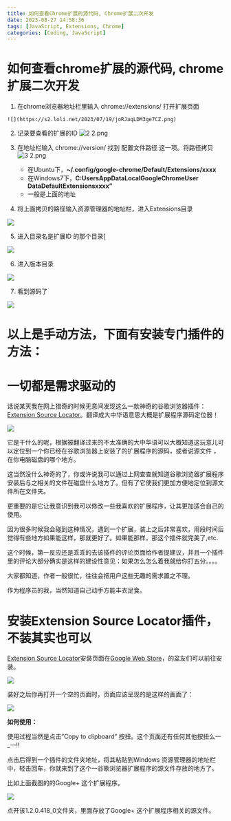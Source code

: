 ```yaml
---
title: 如何查看Chrome扩展的源代码, Chrome扩展二次开发
date: 2023-08-27 14:58:36
tags: [JavaScript, Extensions, Chrome]
categories: [Coding, JavaScript]
---
```


如何查看chrome扩展的源代码, chrome扩展二次开发
==============================

1.   在chrome浏览器地址栏里输入 chrome://extensions/  打开扩展页面
        
    ![](https://s2.loli.net/2023/07/19/joRJaqLDM3ge7CZ.png)
    
2.  记录要查看的扩展的ID
    ![2 _2_.png](https://s2.loli.net/2023/07/19/MEsvJuq3ZrTFtBl.png)

3.  在地址栏输入 chrome://version/ 找到 配置文件路径 这一项。将路径拷贝
    ![3 _2_.png](https://s2.loli.net/2023/07/19/lBREGozOyshZPbd.png)

    *   在Ubuntu下，**~/.config/google-chrome/Default/Extensions/xxxx**
    *   在Windows7下，**C:Users<username>AppDataLocalGoogleChromeUser DataDefaultExtensionsxxxx”**
    *   一般是上面的地址
4.  将上面拷贝的路径输入资源管理器的地址栏，进入Extensions目录

![](https://s2.loli.net/2023/07/19/mNoMPB8fhnCXZtc.png)

5.  进入目录名是扩展ID 的那个目录[  

![](https://s2.loli.net/2023/07/19/7At6a4ps2GLeP3C.png)

6.  进入版本目录

![](https://s2.loli.net/2023/07/19/cwJ3H8kLjQzhP2N.png)
    
7.  看到源码了

![](https://s2.loli.net/2023/07/19/tYCSp5ZJNeIOGLQ.png)
    

以上是手动方法，下面有安装专门插件的方法：
=====================

一切都是需求驱动的
=========

话说某天我在网上猎奇的时候无意间发现这么一款神奇的谷歌浏览器插件：[Extension Source Locator](https://chrome.google.com/webstore/detail/extension-source-locator/cmhbfegjgncgaikpopenldnaidbhdopp)。翻译成大中华语意思大概是扩展程序源码定位器！

![](https://s2.loli.net/2023/07/19/RZHO3FUwkXg8Dob.png)

它是干什么的呢，根据被翻译过来的不太准确的大中华语可以大概知道这玩意儿可以定位到一个你已经在谷歌浏览器上安装了的扩展程序的源码，或者说源文件 ，在你电脑磁盘的哪个地方。

这当然没什么神奇的了，你或许说我可以通过上网查查就知道谷歌浏览器扩展程序安装后与之相关的文件在磁盘什么地方了。但有了它使我们更加方便地定位到源文件所在文件夹。

更重要的是它让我意识到我可以修改一些我喜欢的扩展程序，让其更加适合自己的使用。

因为很多时候我会碰到这种情况，遇到一个扩展，装上之后非常喜欢，用段时间后觉得有些地方如果能这样，那就更好了。如果能那样，那这个插件就完美了,etc.

这个时候，第一反应还是乖乖的去该插件的评论页面给作者提建议，并且一个插件里的评论大部分确实是这样的建设性意见：如果怎么怎么着我就给你打五分。。。。

大家都知道，作者一般很忙，往往会把用户这些无趣的需求置之不理。

作为程序员的我，当然知道自己动手方能丰衣足食。

安装Extension Source Locator插件，不装其实也可以
====================================

[Extension Source Locator](https://chrome.google.com/webstore/detail/extension-source-locator/cmhbfegjgncgaikpopenldnaidbhdopp)安装页面在[Google Web Store](https://chrome.google.com/webstore/detail/extension-source-locator/cmhbfegjgncgaikpopenldnaidbhdopp)，的盆友们可以前往安装。

![](https://s2.loli.net/2023/07/19/6EvYr93F5LHKDoh.png)

装好之后你再打开一个空的页面时，页面应该呈现的是这样的画面了：

![](https://s2.loli.net/2023/07/19/q3acSe85KM9n7Yk.png)

**如何使用：**

使用过程当然是点击”Copy to clipboard” 按扭。这个页面还有任何其他按扭么一\_一!!

点击后得到一个插件的文件夹地址，将其粘贴到Windows 资源管理器的地址栏中，轻击回车，你就来到了这个一谷歌浏览器扩展程序的源文件存放的地方了。

比如上面截图的的Google+ 这个扩展程序。

![](https://s2.loli.net/2023/07/19/bFqKlCgMsPoEThv.png)

点开该1.2.0.418_0文件夹，里面存放了Google+ 这个扩展程序相关的源文件。

